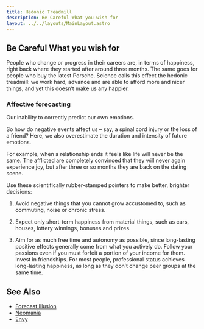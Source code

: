 ```yaml
---
title: Hedonic Treadmill
description: Be Careful What you wish for
layout: ../../layouts/MainLayout.astro
---
```



## Be Careful What you wish for

People who change or progress in their careers are,
in terms of happiness, right back where they started after around three months. 
The same goes for people who buy the latest Porsche. 
Science calls this effect the hedonic treadmill: we work hard, advance and are able to afford more and nicer things, and yet this doesn’t make us any happier.


### Affective forecasting
Our inability to correctly predict our own emotions.

So how do negative events affect us – say, a spinal cord injury or the loss of a friend? 
Here, we also overestimate the duration and intensity of future emotions. 

For example, when a relationship ends it feels like life will never be the same. The afflicted are completely convinced that they will never again experience joy, but after three or so months they are back on the dating scene.

Use these scientifically rubber-stamped pointers to make better, brighter decisions: 

1) Avoid negative things that you cannot grow accustomed to, such as commuting, noise or chronic stress. 

2) Expect only short-term happiness from material things, such as cars, houses, lottery winnings, bonuses and prizes. 

3) Aim for as much free time and autonomy as possible, since long-lasting positive effects generally come from what you actively do. Follow your passions even if you must forfeit a portion of your income for them. Invest in friendships. For most people, professional status achieves long-lasting happiness, as long as they don’t change peer groups at the same time. 

## See Also

- [Forecast Illusion](/en/forecast-illusion)
- [Neomania](/en/neomania)
- [Envy](/en/envy)
